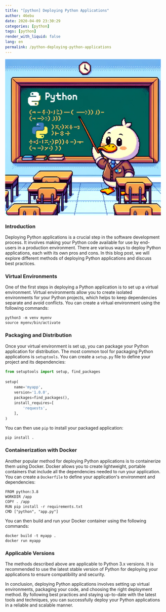 ```yaml
---
title: "[python] Deploying Python Applications"
author: 46ebu
date: 2020-04-09 23:30:29 
categories: [python]
tags: [python]
render_with_liquid: false
lang: en
permalink: /python-deploying-python-applications
---
```


![Intro](/assets/img/post/python.png)
### Introduction
Deploying Python applications is a crucial step in the software development process. It involves making your Python code available for use by end-users in a production environment. There are various ways to deploy Python applications, each with its own pros and cons. In this blog post, we will explore different methods of deploying Python applications and discuss best practices.

### Virtual Environments
One of the first steps in deploying a Python application is to set up a virtual environment. Virtual environments allow you to create isolated environments for your Python projects, which helps to keep dependencies separate and avoid conflicts. You can create a virtual environment using the following commands:

```
python3 -m venv myenv
source myenv/bin/activate
```

### Packaging and Distribution
Once your virtual environment is set up, you can package your Python application for distribution. The most common tool for packaging Python applications is `setuptools`. You can create a `setup.py` file to define your project and its dependencies:

```python
from setuptools import setup, find_packages

setup(
    name='myapp',
    version='1.0.0',
    packages=find_packages(),
    install_requires=[
        'requests',
    ],
)
```

You can then use `pip` to install your packaged application:

```
pip install .
```

### Containerization with Docker
Another popular method for deploying Python applications is to containerize them using Docker. Docker allows you to create lightweight, portable containers that include all the dependencies needed to run your application. You can create a `Dockerfile` to define your application's environment and dependencies:

```
FROM python:3.8
WORKDIR /app
COPY . /app
RUN pip install -r requirements.txt
CMD ["python", "app.py"]
```

You can then build and run your Docker container using the following commands:

```
docker build -t myapp .
docker run myapp
```

### Applicable Versions
The methods described above are applicable to Python 3.x versions. It is recommended to use the latest stable version of Python for deploying your applications to ensure compatibility and security.

In conclusion, deploying Python applications involves setting up virtual environments, packaging your code, and choosing the right deployment method. By following best practices and staying up-to-date with the latest tools and techniques, you can successfully deploy your Python applications in a reliable and scalable manner.